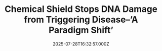 ---
title: "Chemical Shield Stops DNA Damage from Triggering Disease–’A Paradigm Shift’"
date: 2025-07-28T16:32:57.000Z
category: Human Kindness
externalLink: "https://www.goodnewsnetwork.org/chemical-shield-stops-dna-damage-from-triggering-disease-a-paradigm-shift/"
image: ""
excerpt: "A new chemical probe protects healthy cells from DNA damage, preserving them from one of the 8 hallmarks of aging. The story of this potentially paradigmatic development begins where so much of human health begins: the mitochondria. These organelles are disrespectfully monikered as “the powerhouses” of the cell, but they do so much more than […] The post Chemical Shield…"
---